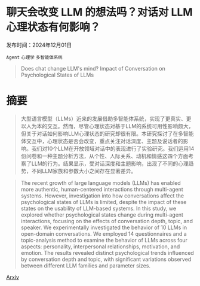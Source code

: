 # 聊天会改变 LLM 的想法吗？对话对 LLM 心理状态有何影响？

发布时间：2024年12月01日

`Agent` `心理学` `多智能体系统`

> Does chat change LLM's mind? Impact of Conversation on Psychological States of LLMs

# 摘要

> 大型语言模型（LLMs）近来的发展借助多智能体系统，实现了更真实、更以人为本的交互。然而，尽管心理状态对基于LLM的系统可用性影响颇大，但关于对话如何影响LLM心理状态的研究却很有限。本研究探讨了在多智能体交互中，心理状态是否会改变，重点关注对话深度、主题及说话者的影响。我们对10个LLM在开放领域对话中的表现进行了实验研究。我们运用14份问卷和一种主题分析方法，从个性、人际关系、动机和情感这四个方面考察了LLM的行为。结果显示，受对话深度和主题影响，出现了不同的心理趋势，不同LLM家族和参数大小之间存在显著差异。

> The recent growth of large language models (LLMs) has enabled more authentic, human-centered interactions through multi-agent systems. However, investigation into how conversations affect the psychological states of LLMs is limited, despite the impact of these states on the usability of LLM-based systems. In this study, we explored whether psychological states change during multi-agent interactions, focusing on the effects of conversation depth, topic, and speaker. We experimentally investigated the behavior of 10 LLMs in open-domain conversations. We employed 14 questionnaires and a topic-analysis method to examine the behavior of LLMs across four aspects: personality, interpersonal relationships, motivation, and emotion. The results revealed distinct psychological trends influenced by conversation depth and topic, with significant variations observed between different LLM families and parameter sizes.

[Arxiv](https://arxiv.org/abs/2412.00804)